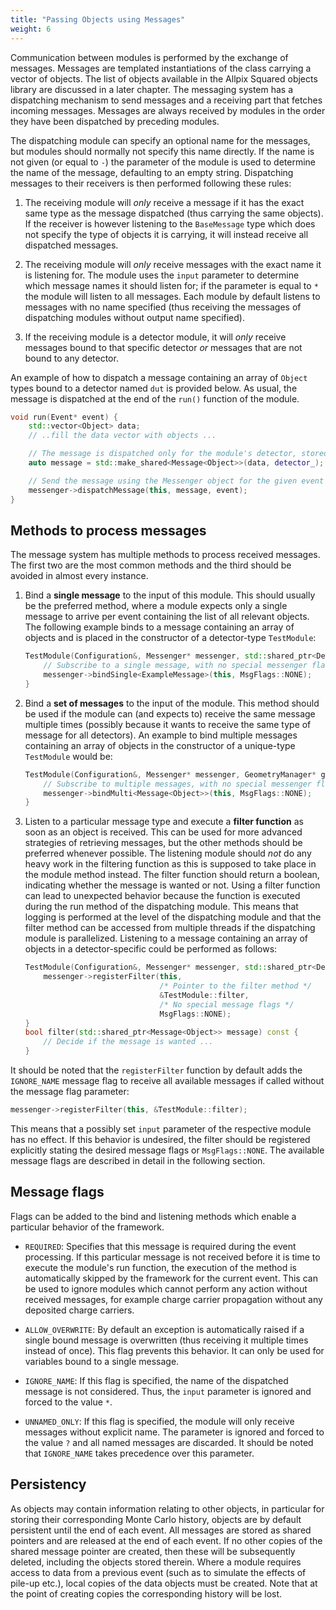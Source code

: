 ```yaml
---
title: "Passing Objects using Messages"
weight: 6
---
```


Communication between modules is performed by the exchange of messages.
Messages are templated instantiations of the class carrying a vector of
objects. The list of objects available in the Allpix Squared objects library
are discussed in a later chapter. The messaging system has a dispatching
mechanism to send messages and a receiving part that fetches incoming
messages. Messages are always received by modules in the order they have
been dispatched by preceding modules.

The dispatching module can specify an optional name for the messages,
but modules should normally not specify this name directly. If the name
is not given (or equal to `-`) the parameter of the module is used to
determine the name of the message, defaulting to an empty string.
Dispatching messages to their receivers is then performed following
these rules:

1.  The receiving module will *only* receive a message if it has the exact
    same type as the message dispatched (thus carrying the same objects).
    If the receiver is however listening to the `BaseMessage` type which
    does not specify the type of objects it is carrying, it will instead
    receive all dispatched messages.

2.  The receiving module will *only* receive messages with the exact name
    it is listening for. The module uses the `input` parameter to determine
    which message names it should listen for; if the parameter is equal to
    `*` the module will listen to all messages. Each module by default
    listens to messages with no name specified (thus receiving the messages
    of dispatching modules without output name specified).

3.  If the receiving module is a detector module, it will *only* receive
    messages bound to that specific detector *or* messages that are not bound
    to any detector.

An example of how to dispatch a message containing an array of `Object` types
bound to a detector named `dut` is provided below. As usual, the message
is dispatched at the end of the `run()` function of the module.

```cpp
void run(Event* event) {
    std::vector<Object> data;
    // ..fill the data vector with objects ...

    // The message is dispatched only for the module's detector, stored in "detector_"
    auto message = std::make_shared<Message<Object>>(data, detector_);

    // Send the message using the Messenger object for the given event
    messenger->dispatchMessage(this, message, event);
}
```

## Methods to process messages

The message system has multiple methods to process received messages.
The first two are the most common methods and the third should be
avoided in almost every instance.

1.  Bind a **single message** to the input of this module. This should
    usually be the preferred method, where a module expects only a
    single message to arrive per event containing the list of all
    relevant objects. The following example binds to a message
    containing an array of objects and is placed in the constructor of a
    detector-type `TestModule`:
    ```cpp
    TestModule(Configuration&, Messenger* messenger, std::shared_ptr<Detector>) {
        // Subscribe to a single message, with no special messenger flags
        messenger->bindSingle<ExampleMessage>(this, MsgFlags::NONE);
    }
    ```

2.  Bind a **set of messages** to the input of the module. This method
    should be used if the module can (and expects to) receive the same
    message multiple times (possibly because it wants to receive the
    same type of message for all detectors). An example to bind multiple
    messages containing an array of objects in the constructor of a
    unique-type `TestModule` would be:
    ```cpp
    TestModule(Configuration&, Messenger* messenger, GeometryManager* geo_manager) {
        // Subscribe to multiple messages, with no special messenger flags
        messenger->bindMulti<Message<Object>>(this, MsgFlags::NONE);
    }
    ```

3.  Listen to a particular message type and execute a **filter function**
    as soon as an object is received. This can be used for more advanced
    strategies of retrieving messages, but the other methods should be
    preferred whenever possible. The listening module should *not* do any
    heavy work in the filtering function as this is supposed to take place in
    the module method instead. The filter function should return a boolean,
    indicating whether the message is wanted or not. Using a filter
    function can lead to unexpected behavior because the function is
    executed during the run method of the dispatching module. This means
    that logging is performed at the level of the dispatching module and
    that the filter method can be accessed from multiple threads if the
    dispatching module is parallelized. Listening to a message
    containing an array of objects in a detector-specific could be
    performed as follows:
    ```cpp
    TestModule(Configuration&, Messenger* messenger, std::shared_ptr<Detector>) {
        messenger->registerFilter(this,
                                  /* Pointer to the filter method */
                                  &TestModule::filter,
                                  /* No special message flags */
                                  MsgFlags::NONE);
    }
    bool filter(std::shared_ptr<Message<Object>> message) const {
        // Decide if the message is wanted ...
    }
    ```

It should be noted that the `registerFilter` function by default adds the
`IGNORE_NAME` message flag to receive all available messages if called
without the message flag parameter:
```cpp
messenger->registerFilter(this, &TestModule::filter);
```

This means that a possibly set `input` parameter of the respective module has
no effect. If this behavior is undesired, the filter should be registered
explicitly stating the desired message flags or `MsgFlags::NONE`. The
available message flags are described in detail in the following section.

## Message flags

Flags can be added to the bind and listening methods which enable a
particular behavior of the framework.

  - `REQUIRED`: Specifies that this message is required during the event
    processing. If this particular message is not received before it is
    time to execute the module's run function, the execution of the
    method is automatically skipped by the framework for the current
    event. This can be used to ignore modules which cannot perform any
    action without received messages, for example charge carrier
    propagation without any deposited charge carriers.

  - `ALLOW_OVERWRITE`: By default an exception is automatically raised if a
    single bound message is overwritten (thus receiving it multiple times
    instead of once). This flag prevents this behavior. It can only be used
    for variables bound to a single message.

  - `IGNORE_NAME`: If this flag is specified, the name of the dispatched
    message is not considered. Thus, the `input` parameter is ignored and
    forced to the value `*`.

  - `UNNAMED_ONLY`: If this flag is specified, the module will only receive
    messages without explicit name. The parameter is ignored and forced to
    the value `?` and all named messages are discarded. It should be noted
    that `IGNORE_NAME` takes precedence over this parameter.

## Persistency

As objects may contain information relating to other objects, in
particular for storing their corresponding Monte Carlo history, objects are
by default persistent until the end of each event. All messages are stored
as shared pointers and are released at the end of each event. If no other
copies of the shared message pointer are created, then these will be
subsequently deleted, including the objects stored therein. Where a
module requires access to data from a previous event (such as to
simulate the effects of pile-up etc.), local copies of the data objects
must be created. Note that at the point of creating copies the
corresponding history will be lost.
